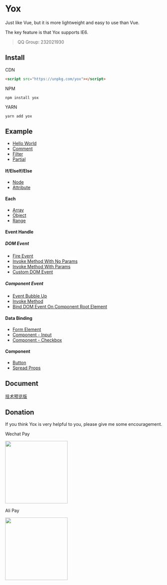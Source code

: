 # Yox

Just like Vue, but it is more lightweight and easy to use than Vue.

The key feature is that Yox supports IE6.

> QQ Group: 232021930

## Install

CDN

```html
<script src="https://unpkg.com/yox"></script>
```

NPM

```
npm install yox
```

YARN

```
yarn add yox
```

## Example

* [Hello World](https://jsrun.net/YxyKp/edit)
* [Comment](http://jsrun.net/2xyKp/edit)
* [Filter](https://jsrun.net/IxyKp/edit)
* [Partial](http://jsrun.net/9xyKp/edit)

#### If/ElseIf/Else

* [Node](https://jsrun.net/ZxyKp/edit)
* [Attribute](https://jsrun.net/gxyKp/edit)

#### Each

* [Array](http://jsrun.net/hxyKp/edit)
* [Object](http://jsrun.net/yxyKp/edit)
* [Range](http://jsrun.net/fxyKp/edit)

#### Event Handle

##### DOM Event

* [Fire Event](https://jsrun.net/vxyKp/edit)
* [Invoke Method With No Params](https://jsrun.net/LxyKp/edit)
* [Invoke Method With Params](https://jsrun.net/ICyKp/edit)
* [Custom DOM Event](https://jsrun.net/XCyKp/edit)

##### Component Event

* [Event Bubble Up](https://jsrun.net/YByKp/edit)
* [Invoke Method](https://jsrun.net/kByKp/edit)
* [Bind DOM Event On Component Root Element](https://jsrun.net/iByKp/edit)


#### Data Binding

* [Form Element](https://jsrun.net/wxyKp/edit)
* [Component - Input](https://jsrun.net/NxyKp/edit)
* [Component - Checkbox](https://jsrun.net/LCyKp/edit)

#### Component

* [Button](https://jsrun.net/axyKp/edit)
* [Spread Props](https://jsrun.net/QxyKp/edit)

## Document

[技术预览版](https://yoxjs.github.io/yox)

## Donation

If you think Yox is very helpful to you, please give me some encouragement.

Wechat Pay

<img src="https://user-images.githubusercontent.com/2732303/44254903-ce6d3f80-a236-11e8-86dd-f6b27a7f94df.png" width="200">

Ali Pay

<img src="https://user-images.githubusercontent.com/2732303/44254929-e5139680-a236-11e8-95e2-f5a864246f83.png" width="200">
